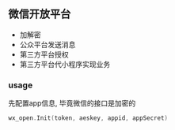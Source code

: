 ## 微信开放平台


- 加解密
- 公众平台发送消息
- 第三方平台授权
- 第三方平台代小程序实现业务


### usage 
先配置app信息, 毕竟微信的接口是加密的
```go
wx_open.Init(token, aeskey, appid, appSecret)
```

